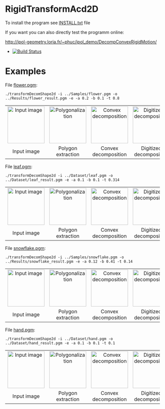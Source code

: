 # RigidTransformAcd2D

To install the program see <a href="https://github.com/ngophuc/RigidTransformAcd2D/blob/master/INSTALL.txt">INSTALL.txt</a> file


If you want you can also directly test the programm online:

http://ipol-geometry.loria.fr/~phuc/ipol_demo/DecompConvexRigidMotion/


* [![Build Status](https://travis-ci.org/ngophuc/RigidTransformAcd2D.svg?branch=master)](https://travis-ci.org/ngophuc/QuasiRegularRigidMotion)

# Examples

<p>File <a href="https://github.com/ngophuc/RigidTransformAcd2D/blob/master/Samples/flower.pgm">flower.pgm</a>: </p>&#x000A;&#x000A;
<pre class="code highlight js-syntax-highlight plaintext">
<code>./transformDecomShape2d -i ../Samples/flower.pgm -o ../Results/flower_result.pgm -e -a 0.2 -b 0.1 -t 0.8</code>
</pre>&#x000A;&#x000A;
<p>
	<table cellpadding="5">
		<tr>
		<td align="center" valign="center">
			<a href="https://github.com/ngophuc/RigidTransformAcd2D/blob/master/Samples/flower.png">
				<img width="120" src="https://github.com/ngophuc/RigidTransformAcd2D/blob/master/Samples/flower.png" alt="Input image" />
			</a>	
		</td>	
		<td align="center" valign="center">
			<a href="https://github.com/ngophuc/RigidTransformAcd2D/blob/master/Results/flower_poly.eps">
				<img width="120" src="https://github.com/ngophuc/RigidTransformAcd2D/blob/master/Results/flower_poly.png" alt="Polygonalization" />
			</a>
		</td>	
		<td align="center" valign="center">
			<a href="https://github.com/ngophuc/RigidTransformAcd2D/blob/master/Results/flower_decomp.eps">
				<img width="120" src="https://github.com/ngophuc/RigidTransformAcd2D/blob/master/Results/flower_decomp.png" alt="Convex decomposition" />
			</a>
		</td>
		<td align="center" valign="center">
			<a href="https://github.com/ngophuc/RigidTransformAcd2D/blob/master/Results/flower_shape.eps">
				<img width="120" src="https://github.com/ngophuc/RigidTransformAcd2D/blob/master/Results/flower_shape.png" alt="Digitized decomposition" />
			</a>
		</td>
    		<td align="center" valign="center">
			<a href="https://github.com/ngophuc/RigidTransformAcd2D/blob/master/Results/flower_result.pmg">
				<img width="120" src="https://github.com/ngophuc/RigidTransformAcd2D/blob/master/Results/flower_result.png" alt="Transformed result" />
			</a>
		</td>  
		</tr>
		<tr>
			<td align="center" valign="center">  Input image </td>
			<td align="center" valign="center">  Polygon extraction </td>
			<td align="center" valign="center">  Convex decomposition </td>
			<td align="center" valign="center">  Digitized decomposition </td>
			<td align="center" valign="center">  Transformed result </td>
		</tr>
	</table>
</p>

<p>File <a href="https://github.com/ngophuc/RigidTransformAcd2D/blob/master/Samples/flower.pgm">leaf.pgm</a>: </p>&#x000A;&#x000A;
<pre class="code highlight js-syntax-highlight plaintext">
<code>./transformDecomShape2d -i ../Dataset/leaf.pgm -o ../Dataset/leaf_result.pgm -e -a 0.1 -b 0.1 -t 0.314</code>
</pre>&#x000A;&#x000A;
<p>
	<table cellpadding="5">
		<tr>
		<td align="center" valign="center">
			<a href="https://github.com/ngophuc/RigidTransformAcd2D/blob/master/Samples/leaf.png">
				<img width="120" src="https://github.com/ngophuc/RigidTransformAcd2D/blob/master/Samples/leaf.png" alt="Input image" />
			</a>	
		</td>	
		<td align="center" valign="center">
			<a href="https://github.com/ngophuc/RigidTransformAcd2D/blob/master/Results/leaf_poly.eps">
				<img width="120" src="https://github.com/ngophuc/RigidTransformAcd2D/blob/master/Results/leaf_poly.png" alt="Polygonalization" />
			</a>
		</td>	
		<td align="center" valign="center">
			<a href="https://github.com/ngophuc/RigidTransformAcd2D/blob/master/Results/leaf_decomp.eps">
				<img width="120" src="https://github.com/ngophuc/RigidTransformAcd2D/blob/master/Results/leaf_decomp.png" alt="Convex decomposition" />
			</a>
		</td>
		<td align="center" valign="center">
			<a href="https://github.com/ngophuc/RigidTransformAcd2D/blob/master/Results/leaf_shape.eps">
				<img width="120" src="https://github.com/ngophuc/RigidTransformAcd2D/blob/master/Results/leaf_shape.png" alt="Digitized decomposition" />
			</a>
		</td>
    		<td align="center" valign="center">
			<a href="https://github.com/ngophuc/RigidTransformAcd2D/blob/master/Results/leaf_result.pmg">
				<img width="120" src="https://github.com/ngophuc/RigidTransformAcd2D/blob/master/Results/leaf_result.png" alt="Transformed result" />
			</a>
		</td>  
		</tr>
		<tr>
			<td align="center" valign="center">  Input image </td>
			<td align="center" valign="center">  Polygon extraction </td>
			<td align="center" valign="center">  Convex decomposition </td>
			<td align="center" valign="center">  Digitized decomposition </td>
			<td align="center" valign="center">  Transformed result </td>
		</tr>
	</table>
</p>

<p>File <a href="https://github.com/ngophuc/RigidTransformAcd2D/blob/master/Samples/flower.pgm">snowflake.pgm</a>: </p>&#x000A;&#x000A;
<pre class="code highlight js-syntax-highlight plaintext">
<code>./transformDecomShape2d -i ../Samples/snowflake.pgm -o ../Results/snowflake_result.pgm -e -a 0.12 -b 0.41 -t 0.14</code>
</pre>&#x000A;&#x000A;
<p>
	<table cellpadding="5">
		<tr>
		<td align="center" valign="center">
			<a href="https://github.com/ngophuc/RigidTransformAcd2D/blob/master/Samples/snowflake.png">
				<img width="120" src="https://github.com/ngophuc/RigidTransformAcd2D/blob/master/Samples/snowflake.png" alt="Input image" />
			</a>	
		</td>	
		<td align="center" valign="center">
			<a href="https://github.com/ngophuc/RigidTransformAcd2D/blob/master/Results/snowflake_poly.eps">
				<img width="120" src="https://github.com/ngophuc/RigidTransformAcd2D/blob/master/Results/snowflake_poly.png" alt="Polygonalization" />
			</a>
		</td>	
		<td align="center" valign="center">
			<a href="https://github.com/ngophuc/RigidTransformAcd2D/blob/master/Results/snowflake_decomp.eps">
				<img width="120" src="https://github.com/ngophuc/RigidTransformAcd2D/blob/master/Results/snowflake_decomp.png" alt="Convex decomposition" />
			</a>
		</td>
		<td align="center" valign="center">
			<a href="https://github.com/ngophuc/RigidTransformAcd2D/blob/master/Results/snowflake_shape.eps">
				<img width="120" src="https://github.com/ngophuc/RigidTransformAcd2D/blob/master/Results/snowflake_shape.png" alt="Digitized decomposition" />
			</a>
		</td>
    		<td align="center" valign="center">
			<a href="https://github.com/ngophuc/RigidTransformAcd2D/blob/master/Results/snowflake_result.pmg">
				<img width="120" src="https://github.com/ngophuc/RigidTransformAcd2D/blob/master/Results/snowflake_result.png" alt="Transformed result" />
			</a>
		</td>  
		</tr>
		<tr>
			<td align="center" valign="center">  Input image </td>
			<td align="center" valign="center">  Polygon extraction </td>
			<td align="center" valign="center">  Convex decomposition </td>
			<td align="center" valign="center">  Digitized decomposition </td>
			<td align="center" valign="center">  Transformed result </td>
		</tr>
	</table>
</p>

<p>File <a href="https://github.com/ngophuc/RigidTransformAcd2D/blob/master/Samples/flower.pgm">hand.pgm</a>: </p>&#x000A;&#x000A;
<pre class="code highlight js-syntax-highlight plaintext">
<code>./transformDecomShape2d -i ../Dataset/hand.pgm -o ../Dataset/hand_result.pgm -e -a 0.1 -b 0.1 -t 0.1</code>
</pre>&#x000A;&#x000A;
<p>
	<table cellpadding="5">
		<tr>
		<td align="center" valign="center">
			<a href="https://github.com/ngophuc/RigidTransformAcd2D/blob/master/Samples/hand.png">
				<img width="120" src="https://github.com/ngophuc/RigidTransformAcd2D/blob/master/Samples/hand.png" alt="Input image" />
			</a>	
		</td>	
		<td align="center" valign="center">
			<a href="https://github.com/ngophuc/RigidTransformAcd2D/blob/master/Results/hand_poly.eps">
				<img width="120" src="https://github.com/ngophuc/RigidTransformAcd2D/blob/master/Results/hand_poly.png" alt="Polygonalization" />
			</a>
		</td>	
		<td align="center" valign="center">
			<a href="https://github.com/ngophuc/RigidTransformAcd2D/blob/master/Results/hand_decomp.eps">
				<img width="120" src="https://github.com/ngophuc/RigidTransformAcd2D/blob/master/Results/hand_decomp.png" alt="Convex decomposition" />
			</a>
		</td>
		<td align="center" valign="center">
			<a href="https://github.com/ngophuc/RigidTransformAcd2D/blob/master/Results/hand_shape.eps">
				<img width="120" src="https://github.com/ngophuc/RigidTransformAcd2D/blob/master/Results/hand_shape.png" alt="Digitized decomposition" />
			</a>
		</td>
    		<td align="center" valign="center">
			<a href="https://github.com/ngophuc/RigidTransformAcd2D/blob/master/Results/hand_result.pmg">
				<img width="120" src="https://github.com/ngophuc/RigidTransformAcd2D/blob/master/Results/hand_result.png" alt="Transformed result" />
			</a>
		</td>  
		</tr>
		<tr>
			<td align="center" valign="center">  Input image </td>
			<td align="center" valign="center">  Polygon extraction </td>
			<td align="center" valign="center">  Convex decomposition </td>
			<td align="center" valign="center">  Digitized decomposition </td>
			<td align="center" valign="center">  Transformed result </td>
		</tr>
	</table>
</p>

